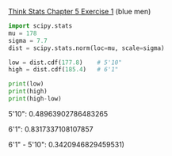 [Think Stats Chapter 5 Exercise 1](http://greenteapress.com/thinkstats2/html/thinkstats2006.html#toc50) (blue men)

```python
import scipy.stats
mu = 178
sigma = 7.7
dist = scipy.stats.norm(loc=mu, scale=sigma)

low = dist.cdf(177.8)    # 5'10"
high = dist.cdf(185.4)   # 6'1"

print(low)
print(high)
print(high-low)
```

5'10": 0.48963902786483265

6'1": 0.8317337108107857

6'1" - 5'10": 0.3420946829459531)
